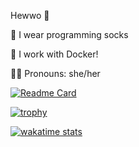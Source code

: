Hewwo 👋

🧦 I wear programming socks

🐋 I work with Docker!

🏳️‍⚧️ Pronouns: she/her

[![Readme Card](https://github-readme-stats.vercel.app/api/pin/?username=yatima1460&repo=Windows-Docker-Images)](https://github.com/yatima1460/Windows-Docker-Images)

[![trophy](https://github-profile-trophy.vercel.app/?username=ryo-ma&margin-w=2)](https://github.com/ryo-ma/github-profile-trophy)


[![wakatime stats](https://github-readme-stats.vercel.app/api/wakatime?username=yatima1460)](https://wakatime.com/@yatima1460)



